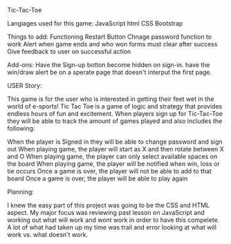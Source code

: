 Tic-Tac-Toe

Langiages used for this game:
JavaScript
html
CSS
Bootstrap

Things to add:
Functioning Restart Button
Chnage password function to work
Alert when game ends and who won
forms must clear after success
Give feedback to user on successful action

Add-ons:
Have the Sign-up botton become hidden on sign-in.
have the win/draw alert be on a sperate page that doesn't interput the first page.


USER Story:

This game is for the user who is interested in getting their feet wet in the world of e-sports! Tic Tac Toe is a game of logic and strategy that provides endless hours of fun and excitement.  When players sign up for Tic-Tac-Toe they will be able to track the amount of games played and also includes the following:

When the player is Signed in they will be able to change password and sign out
When playing game, the player will start as X and then rotate between X and O
When playing game, the player can only select available spaces on the board
When playing game, the player will be notified when win, loss or tie occurs
Once a game is over, the player will not be able to add to that board
Once a game is over, the player will be able to play again

Planning:

I knew the easy part of this project was going to be the CSS and HTML aspect. My major focus was reviewing past lesson on JavaScript and working out what will work and wont work in order to have this compelete. A lot of what had taken up my time was trail and error looking at what will work vs. what doesn't work. 
